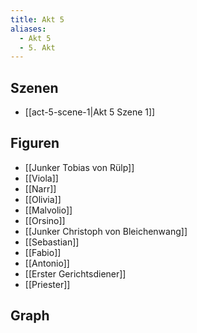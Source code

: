 ```yaml
---
title: Akt 5
aliases:
  - Akt 5
  - 5. Akt
---
```

## Szenen
- [[act-5-scene-1|Akt 5 Szene 1]]

## Figuren
- [[Junker Tobias von Rülp]]
- [[Viola]]
- [[Narr]]
- [[Olivia]]
- [[Malvolio]]
- [[Orsino]]
- [[Junker Christoph von Bleichenwang]]
- [[Sebastian]]
- [[Fabio]]
- [[Antonio]]
- [[Erster Gerichtsdiener]]
- [[Priester]]

## Graph
<iframe id="graphiframe" width=100% height=550 style="border: 0"></iframe>

<script>
var iframe = document.getElementById('graphiframe');
iframe.src = 'https://catchears.github.io/was-ihr-wollt-graphs/act-5/act-5-' + document.documentElement.getAttribute('saved-theme');
</script>